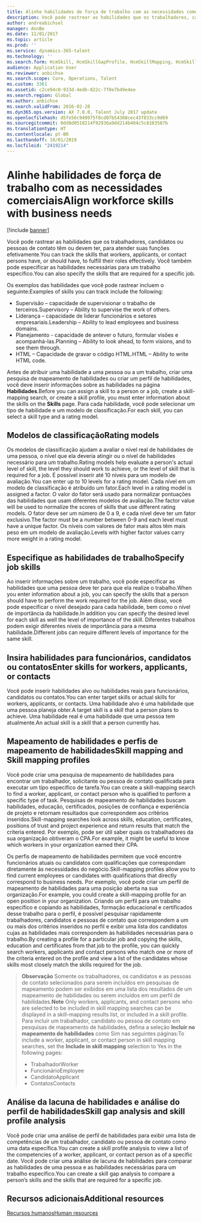 ```yaml
---
title: Alinhe habilidades de força de trabalho com as necessidades comerciais
description: Você pode rastrear as habilidades que os trabalhadores, candidatos ou pessoas de contato têm ou devem ter, para atender suas funções efetivamente. Você também pode especificar as habilidades necessárias para um trabalho específico.
author: andreabichsel
manager: AnnBe
ms.date: 11/01/2017
ms.topic: article
ms.prod: ''
ms.service: dynamics-365-talent
ms.technology: ''
ms.search.form: HcmSkill, HcmSkillGapProfile, HcmSkillMapping, HcmSkillType
audience: Application User
ms.reviewer: anbichse
ms.search.scope: Core, Operations, Talent
ms.custom: 3361
ms.assetid: c2ce94c0-933d-4edb-822c-7f0e7b49e4ee
ms.search.region: Global
ms.author: anbichse
ms.search.validFrom: 2016-02-28
ms.dyn365.ops.version: AX 7.0.0, Talent July 2017 update
ms.openlocfilehash: d5fe56c949975f8cd07b54308cec43f833cc9d69
ms.sourcegitcommit: 0dd8d0510214f92936a9dd214b404c5c8103587b
ms.translationtype: HT
ms.contentlocale: pt-BR
ms.lasthandoff: 10/01/2019
ms.locfileid: "2419214"
---
```

# <a name="align-workforce-skills-with-business-needs"></a><span data-ttu-id="3d3f9-104">Alinhe habilidades de força de trabalho com as necessidades comerciais</span><span class="sxs-lookup"><span data-stu-id="3d3f9-104">Align workforce skills with business needs</span></span>

[!include [banner](includes/banner.md)]

<span data-ttu-id="3d3f9-105">Você pode rastrear as habilidades que os trabalhadores, candidatos ou pessoas de contato têm ou devem ter, para atender suas funções efetivamente.</span><span class="sxs-lookup"><span data-stu-id="3d3f9-105">You can track the skills that workers, applicants, or contact persons have, or should have, to fulfill their roles effectively.</span></span> <span data-ttu-id="3d3f9-106">Você também pode especificar as habilidades necessárias para um trabalho específico.</span><span class="sxs-lookup"><span data-stu-id="3d3f9-106">You can also specify the skills that are required for a specific job.</span></span>

<span data-ttu-id="3d3f9-107">Os exemplos das habilidades que você pode rastrear incluem o seguinte:</span><span class="sxs-lookup"><span data-stu-id="3d3f9-107">Examples of skills you can track include the following:</span></span>
-   <span data-ttu-id="3d3f9-108">Supervisão – capacidade de supervisionar o trabalho de terceiros.</span><span class="sxs-lookup"><span data-stu-id="3d3f9-108">Supervisory – Ability to supervise the work of others.</span></span>
-   <span data-ttu-id="3d3f9-109">Liderança – capacidade de liderar funcionários e setores empresariais.</span><span class="sxs-lookup"><span data-stu-id="3d3f9-109">Leadership – Ability to lead employees and business domains.</span></span>
-   <span data-ttu-id="3d3f9-110">Planejamento - capacidade de antever o futuro, formular visões e acompanhá-las.</span><span class="sxs-lookup"><span data-stu-id="3d3f9-110">Planning – Ability to look ahead, to form visions, and to see them through.</span></span>
-   <span data-ttu-id="3d3f9-111">HTML – Capacidade de gravar o código HTML.</span><span class="sxs-lookup"><span data-stu-id="3d3f9-111">HTML – Ability to write HTML code.</span></span>

<span data-ttu-id="3d3f9-112">Antes de atribuir uma habilidade a uma pessoa ou a um trabalho, criar uma pesquisa de mapeamento de habilidades ou criar um perfil de habilidades, você deve inserir informações sobre as habilidades na página **Habilidades**.</span><span class="sxs-lookup"><span data-stu-id="3d3f9-112">Before you can assign a skill to a person or a job, create a skill-mapping search, or create a skill profile, you must enter information about the skills on the **Skills** page.</span></span> <span data-ttu-id="3d3f9-113">Para cada habilidade, você pode selecionar um tipo de habilidade e um modelo de classificação.</span><span class="sxs-lookup"><span data-stu-id="3d3f9-113">For each skill, you can select a skill type and a rating model.</span></span>

## <a name="rating-models"></a><span data-ttu-id="3d3f9-114">Modelos de classificação</span><span class="sxs-lookup"><span data-stu-id="3d3f9-114">Rating models</span></span>
<span data-ttu-id="3d3f9-115">Os modelos de classificação ajudam a avaliar o nível real de habilidades de uma pessoa, o nível que ela deveria atingir ou o nível de habilidades necessário para um trabalho.</span><span class="sxs-lookup"><span data-stu-id="3d3f9-115">Rating models help evaluate a person's actual level of skill, the level they should work to achieve, or the level of skill that is required for a job.</span></span> <span data-ttu-id="3d3f9-116">É possível inserir até 10 níveis para um modelo de avaliação.</span><span class="sxs-lookup"><span data-stu-id="3d3f9-116">You can enter up to 10 levels for a rating model.</span></span>  <span data-ttu-id="3d3f9-117">Cada nível em um modelo de classificação é atribuído um fator.</span><span class="sxs-lookup"><span data-stu-id="3d3f9-117">Each level in a rating model is assigned a factor.</span></span>  <span data-ttu-id="3d3f9-118">O valor do fator será usado para normalizar pontuações das habilidades que usam diferentes modelos de avaliação.</span><span class="sxs-lookup"><span data-stu-id="3d3f9-118">The factor value will be used to normalize the scores of skills that use different rating models.</span></span>  <span data-ttu-id="3d3f9-119">O fator deve ser um número de 0 a 9, e cada nível deve ter um fator exclusivo.</span><span class="sxs-lookup"><span data-stu-id="3d3f9-119">The factor must be a number between 0-9 and each level must have a unique factor.</span></span>  <span data-ttu-id="3d3f9-120">Os níveis com valores de fator mais altos têm mais peso em um modelo de avaliação.</span><span class="sxs-lookup"><span data-stu-id="3d3f9-120">Levels with higher factor values carry more weight in a rating model.</span></span>

## <a name="specify-job-skills"></a><span data-ttu-id="3d3f9-121">Especifique as habilidades de trabalho</span><span class="sxs-lookup"><span data-stu-id="3d3f9-121">Specify job skills</span></span>
<span data-ttu-id="3d3f9-122">Ao inserir informações sobre um trabalho, você pode especificar as habilidades que uma pessoa deve ter para que ela realize o trabalho.</span><span class="sxs-lookup"><span data-stu-id="3d3f9-122">When you enter information about a job, you can specify the skills that a person should have to perform the work required for the job.</span></span>  <span data-ttu-id="3d3f9-123">Além disso, você pode especificar o nível desejado para cada habilidade, bem como o nível de importância da habilidade.</span><span class="sxs-lookup"><span data-stu-id="3d3f9-123">In addition you can specify the desired level for each skill as well the level of importance of the skill.</span></span> <span data-ttu-id="3d3f9-124">Diferentes trabalhos podem exigir diferentes níveis de importância para a mesma habilidade.</span><span class="sxs-lookup"><span data-stu-id="3d3f9-124">Different jobs can require different levels of importance for the same skill.</span></span>

## <a name="enter-skills-for-workers-applicants-or-contacts"></a><span data-ttu-id="3d3f9-125">Insira habilidades para funcionários, candidatos ou contatos</span><span class="sxs-lookup"><span data-stu-id="3d3f9-125">Enter skills for workers, applicants, or contacts</span></span>
<span data-ttu-id="3d3f9-126">Você pode inserir habilidades alvo ou habilidades reais para funcionários, candidatos ou contatos.</span><span class="sxs-lookup"><span data-stu-id="3d3f9-126">You can enter target skills or actual skills for workers, applicants, or contacts.</span></span> <span data-ttu-id="3d3f9-127">Uma habilidade alvo é uma habilidade que uma pessoa planeja obter.</span><span class="sxs-lookup"><span data-stu-id="3d3f9-127">A target skill is a skill that a person plans to achieve.</span></span> <span data-ttu-id="3d3f9-128">Uma habilidade real é uma habilidade que uma pessoa tem atualmente.</span><span class="sxs-lookup"><span data-stu-id="3d3f9-128">An actual skill is a skill that a person currently has.</span></span>

## <a name="skill-mapping-and-skill-mapping-profiles"></a><span data-ttu-id="3d3f9-129"> Mapeamento de habilidades e perfis de mapeamento de habilidades</span><span class="sxs-lookup"><span data-stu-id="3d3f9-129">Skill mapping and Skill mapping profiles</span></span>
<span data-ttu-id="3d3f9-130">Você pode criar uma pesquisa de mapeamento de habilidades para encontrar um trabalhador, solicitante ou pessoa de contato qualificada para executar um tipo específico de tarefa.</span><span class="sxs-lookup"><span data-stu-id="3d3f9-130">You can create a skill-mapping search to find a worker, applicant, or contact person who is qualified to perform a specific type of task.</span></span> <span data-ttu-id="3d3f9-131">Pesquisas de mapeamento de habilidades buscam habilidades, educação, certificados, posições de confiança e experiência de projeto e retornam resultados que correspondem aos critérios inseridos.</span><span class="sxs-lookup"><span data-stu-id="3d3f9-131">Skill-mapping searches look across skills, education, certificates, positions of trust and project experience and return results that match the criteria entered.</span></span>  <span data-ttu-id="3d3f9-132">Por exemplo, pode ser útil saber quais os trabalhadores da sua organização obtiveram o CPA.</span><span class="sxs-lookup"><span data-stu-id="3d3f9-132">For example, it might be useful to know which workers in your organization earned their CPA.</span></span>

<span data-ttu-id="3d3f9-133">Os perfis de mapeamento de habilidades permitem que você encontre funcionários atuais ou candidatos com qualificações que correspondam diretamente às necessidades do negócio.</span><span class="sxs-lookup"><span data-stu-id="3d3f9-133">Skill-mapping profiles allow you to find current employees or candidates with qualifications that directly correspond to business needs.</span></span>  <span data-ttu-id="3d3f9-134">Por exemplo, você pode criar um perfil de mapeamento de habilidades para uma posição aberta na sua organização.</span><span class="sxs-lookup"><span data-stu-id="3d3f9-134">For example, you could create a skill-mapping profile for an open position in your organization.</span></span> <span data-ttu-id="3d3f9-135">Criando um perfil para um trabalho específico e copiando as habilidades, formação educacional e certificados desse trabalho para o perfil, é possível pesquisar rapidamente trabalhadores, candidatos e pessoas de contato que correspondem a um ou mais dos critérios inseridos no perfil e exibir uma lista dos candidatos cujas as habilidades mais correspondem às habilidades necessárias para o trabalho.</span><span class="sxs-lookup"><span data-stu-id="3d3f9-135">By creating a profile for a particular job and copying the skills, education and certificates from that job to the profile, you can quickly search workers, applicants and contact persons who match one or more of the criteria entered on the profile and view a list of the candidates whose skills most closely match the skills required for the job.</span></span>

> <span data-ttu-id="3d3f9-136">**Observação** Somente os trabalhadores, os candidatos e as pessoas de contato selecionados para serem incluídos em pesquisas de mapeamento podem ser exibidos em uma lista dos resultados de um mapeamento de habilidades ou serem incluídos em um perfil de habilidades.</span><span class="sxs-lookup"><span data-stu-id="3d3f9-136">**Note** Only workers, applicants, and contact persons who are selected to be included in skill mapping searches can be displayed in a skill-mapping results list, or included in a skill profile.</span></span> <span data-ttu-id="3d3f9-137">Para incluir um trabalhador, candidato ou pessoa de contato em pesquisas de mapeamento de habilidades, defina a seleção **Incluir no mapeamento de habilidades** como Sim nas seguintes páginas:</span><span class="sxs-lookup"><span data-stu-id="3d3f9-137">To include a worker, applicant, or contact person in skill mapping searches, set the **Include in skill mapping** selection to Yes in the following pages:</span></span>
> 
> + <span data-ttu-id="3d3f9-138">Trabalhador</span><span class="sxs-lookup"><span data-stu-id="3d3f9-138">Worker</span></span>
> + <span data-ttu-id="3d3f9-139">Funcionário</span><span class="sxs-lookup"><span data-stu-id="3d3f9-139">Employee</span></span>
> + <span data-ttu-id="3d3f9-140">Candidato</span><span class="sxs-lookup"><span data-stu-id="3d3f9-140">Applicant</span></span>
> + <span data-ttu-id="3d3f9-141">Contatos</span><span class="sxs-lookup"><span data-stu-id="3d3f9-141">Contacts</span></span>

## <a name="skill-gap-analysis-and-skill-profile-analysis"></a><span data-ttu-id="3d3f9-142">Análise da lacuna de habilidades e análise do perfil de habilidades</span><span class="sxs-lookup"><span data-stu-id="3d3f9-142">Skill gap analysis and skill profile analysis</span></span>
<span data-ttu-id="3d3f9-143">Você pode criar uma análise de perfil de habilidades para exibir uma lista de competências de um trabalhador, candidato ou pessoa de contato como uma data específica.</span><span class="sxs-lookup"><span data-stu-id="3d3f9-143">You can create a skill profile analysis to view a list of the competencies of a worker, applicant, or contact person as of a specific date.</span></span> <span data-ttu-id="3d3f9-144">Você pode criar uma análise de lacuna de habilidades para comparar as habilidades de uma pessoa e as habilidades necessárias para um trabalho específico.</span><span class="sxs-lookup"><span data-stu-id="3d3f9-144">You can create a skill gap analysis to compare a person’s skills and the skills that are required for a specific job.</span></span>  



<a name="additional-resources"></a><span data-ttu-id="3d3f9-145">Recursos adicionais</span><span class="sxs-lookup"><span data-stu-id="3d3f9-145">Additional resources</span></span>
--------

[<span data-ttu-id="3d3f9-146">Recursos humanos</span><span class="sxs-lookup"><span data-stu-id="3d3f9-146">Human resources</span></span>](index.yml)



